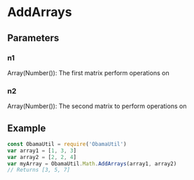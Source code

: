 # AddArrays
## Parameters
### n1
Array(Number()): The first matrix perform operations on
### n2
Array(Number()): The second matrix to perform operations on
## Example
```javascript
const ObamaUtil = require('ObamaUtil')
var array1 = [1, 3, 3]
var array2 = [2, 2, 4]
var myArray = ObamaUtil.Math.AddArrays(array1, array2)
// Returns [3, 5, 7]
```